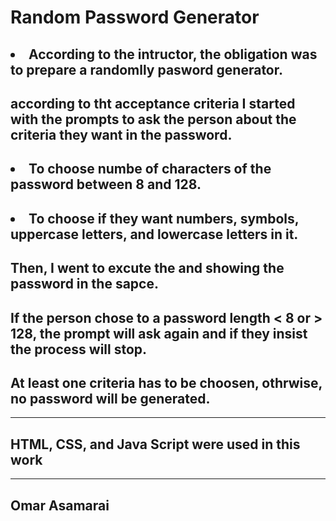 # Random Password Generator
## <li> According to the intructor, the obligation was to prepare a randomlly pasword generator.

## according to tht acceptance criteria I started with the prompts to ask the person about the criteria they want in the password.
## <li> To choose numbe of characters of the password between 8 and 128.
## <li> To choose if they want numbers, symbols, uppercase letters, and lowercase letters in it.
## Then, I went to excute the and showing the password in the sapce.
## If the person chose to a password length < 8 or > 128, the prompt will ask again and if they insist the process will stop.
## At least one criteria has to be choosen, othrwise, no password will be generated.
<hr>

## HTML, CSS, and Java Script were used in this work 
<hr>

## Omar Asamarai
